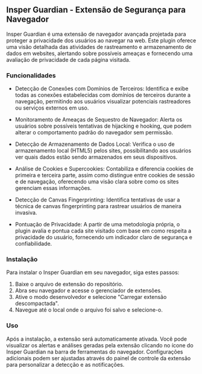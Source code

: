 ## Insper Guardian - Extensão de Segurança para Navegador


Insper Guardian é uma extensão de navegador avançada projetada para proteger a privacidade dos usuários ao navegar na web. Este plugin oferece uma visão detalhada das atividades de rastreamento e armazenamento de dados em websites, alertando sobre possíveis ameaças e fornecendo uma avaliação de privacidade de cada página visitada.

### Funcionalidades
- Detecção de Conexões com Domínios de Terceiros: Identifica e exibe todas as conexões estabelecidas com domínios de terceiros durante a navegação, permitindo aos usuários visualizar potenciais rastreadores ou serviços externos em uso.

- Monitoramento de Ameaças de Sequestro de Navegador: Alerta os usuários sobre possíveis tentativas de hijacking e hooking, que podem alterar o comportamento padrão do navegador sem permissão.

- Detecção de Armazenamento de Dados Local: Verifica o uso de armazenamento local (HTML5) pelos sites, possibilitando aos usuários ver quais dados estão sendo armazenados em seus dispositivos.

- Análise de Cookies e Supercookies: Contabiliza e diferencia cookies de primeira e terceira parte, assim como distingue entre cookies de sessão e de navegação, oferecendo uma visão clara sobre como os sites gerenciam essas informações.

- Detecção de Canvas Fingerprinting: Identifica tentativas de usar a técnica de canvas fingerprinting para rastrear usuários de maneira invasiva.

- Pontuação de Privacidade: A partir de uma metodologia própria, o plugin avalia e pontua cada site visitado com base em como respeita a privacidade do usuário, fornecendo um indicador claro de segurança e confiabilidade.

### Instalação

Para instalar o Insper Guardian em seu navegador, siga estes passos:

1. Baixe o arquivo de extensão do repositório.
2. Abra seu navegador e acesse o gerenciador de extensões.
3. Ative o modo desenvolvedor e selecione "Carregar extensão descompactada".
4. Navegue até o local onde o arquivo foi salvo e selecione-o.

### Uso

Após a instalação, a extensão será automaticamente ativada. Você pode visualizar os alertas e análises geradas pela extensão clicando no ícone do Insper Guardian na barra de ferramentas do navegador. Configurações adicionais podem ser ajustadas através do painel de controle da extensão para personalizar a detecção e as notificações.